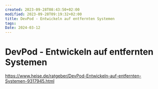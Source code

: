 ```yaml
---
created: 2023-09-28T08:43:50+02:00
modified: 2023-09-28T09:19:32+02:00
title: DevPod - Entwickeln auf entfernten Systemen
tags: 
Date: 2024-03-12
---
```



# DevPod - Entwickeln auf entfernten Systemen 

<https://www.heise.de/ratgeber/DevPod-Entwickeln-auf-entfernten-Systemen-9317945.html>
